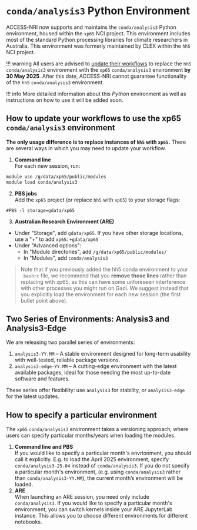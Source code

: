 # `conda/analysis3` Python Environment

ACCESS-NRI now supports and maintains the `conda/analysis3` Python environment, housed within the `xp65` NCI project. This environment includes most of the standard Python processing libraries for climate researchers in Australia. This environment was formerly maintained by CLEX within the `hh5` NCI project.

!!! warning 
    All users are advised to [update their workflows](#update-workflows) to replace the `hh5` `conda/analysis3` environment with the `xp65` `conda/analysis3` environment **by 30 May 2025**. After this date, ACCESS-NRI cannot guarantee functionality of the `hh5` `conda/analysis3` environment.


!!! info
    More detailed information about this _Python_ environment as well as instructions on how to use it will be added soon.

## How to update your workflows to use the xp65 `conda/analysis3` environment
**The only usage difference is to replace instances of `hh5` with `xp65`.**  There are several ways in which you may need to update your workflow.

1. **Command line** \
  For each new session, run:
  ```bash
  module use /g/data/xp65/public/modules
  module load conda/analysis3
  ```
2. **PBS jobs** \
  Add the `xp65` project (or replace `hh5` with `xp65`) to your storage flags:
```
#PBS -l storage=gdata/xp65
```
3. **Australian Research Environment (ARE)** 
  * Under "Storage", add  `gdata/xp65`. If you have other storage locations, use a "+" to add `xp65`: `+gdata/xp65`
  * Under "Advanced options":
    * In "Module directories", add `/g/data/xp65/public/modules/`
    * In "Modules", add `conda/analysis3`

> Note that if you previously added the hh5 conda environment to your `.bashrc` file, we recommend that you **remove those lines** rather than replacing with xp65, as this can have some unforeseen interference with other processes you might run on Gadi. We suggest instead that you explicitly load the environment for each new session (the first bullet point above).


## Two Series of Environments: Analysis3 and Analysis3-Edge

We are releasing two parallel series of environments:

1. `analysis3-YY.MM` – A stable environment designed for long-term usability with well-tested, reliable package versions.
2. `analysis3-edge-YY.MM` – A cutting-edge environment with the latest available packages, ideal for those needing the most up-to-date software and features.

These series offer flexibility: use `analysis3` for stability, or `analysis3-edge` for the latest updates.

## How to specify a particular environment

The `xp65` `conda/analysis3` environment takes a versioning approach, where users can specify particular months/years when loading the modules. 

1. **Command line and PBS** \
If you would like to specify a particular month's envrionment, you should call it explicitly. E.g. to load the April 2025 environment, specify `conda/analysis3-25.04` instead of `conda/analysis3`. If you do not specify a particular month's environment, (e.g. using `conda/analysis3` rather than `conda/analysis3-YY.MM`), the current month’s environment will be loaded. 
2. **ARE** \
When launching an ARE session, you need only include `conda/analysis3`. If you would like to specify a particular month's environment, you can switch kernels inside your ARE JupyterLab instance. This allows you to choose different environments for different notebooks.

